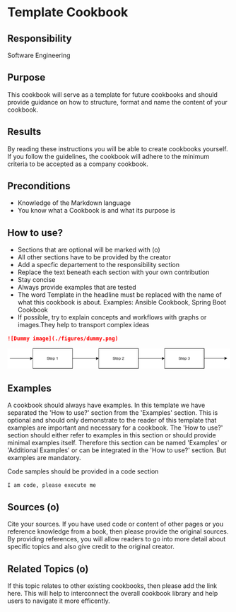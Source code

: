 # Template Cookbook



## Responsibility
Software Engineering

## Purpose
This cookbook will serve as a template for future cookbooks and should provide guidance on how to structure, format and name the content of your cookbook.

## Results
By reading these instructions you will be able to create cookbooks yourself. If you follow the guidelines, the cookbook will adhere to the minimum criteria to be accepted as a company cookbook.

## Preconditions
- Knowledge of the Markdown language
- You know what a Cookbook is and what its purpose is

## How to use?
- Sections that are optional will be marked with (o)
- All other sections have to be provided by the creator
- Add a specfic departement to the responsibility section
- Replace the text beneath each section with your own contribution
- Stay concise
- Always provide examples that are tested
- The word Template in the headline must be replaced with the name of what this cookbook is about. Examples: Ansible Cookbook, Spring Boot Cookbook
- If possible, try to explain concepts and workflows with graphs or images.They help to transport complex ideas

```Markdown
![Dummy image](./figures/dummy.png)
```
![Dummy image](./figures/dummy.png)

## Examples
A cookbook should always have examples. In this template we have separated the 'How to use?' section from the 'Examples' section. This is optional and should only demonstrate to the reader of this template that examples are important and necessary for a cookbook. The 'How to use?' section should either refer to examples in this section or should provide minimal examples itself. Therefore this section can be named 'Examples' or 'Additional Examples' or can be integrated in the 'How to use?' section. But examples are mandatory.

Code samples should be provided in a code section

```shell
I am code, please execute me 
```

## Sources (o)
Cite your sources. If you have used code or content of other pages or you reference knowledge from a book, then please provide the original sources. By providing references, you will allow readers to go into more detail about specific topics and also give credit to the original creator.

## Related Topics (o)
If this topic relates to other existing cookbooks, then please add the link here. This will help to interconnect the overall cookbook library and help users to navigate it more efficently.
